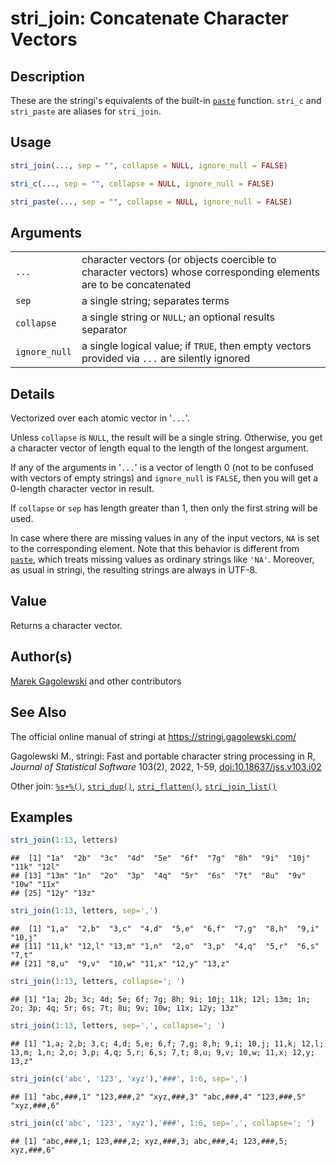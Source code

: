 # stri_join: Concatenate Character Vectors

## Description

These are the <span class="pkg">stringi</span>\'s equivalents of the built-in [`paste`](https://stat.ethz.ch/R-manual/R-devel/library/base/html/paste.html) function. `stri_c` and `stri_paste` are aliases for `stri_join`.

## Usage

``` r
stri_join(..., sep = "", collapse = NULL, ignore_null = FALSE)

stri_c(..., sep = "", collapse = NULL, ignore_null = FALSE)

stri_paste(..., sep = "", collapse = NULL, ignore_null = FALSE)
```

## Arguments

|               |                                                                                                                   |
|---------------|-------------------------------------------------------------------------------------------------------------------|
| `...`         | character vectors (or objects coercible to character vectors) whose corresponding elements are to be concatenated |
| `sep`         | a single string; separates terms                                                                                  |
| `collapse`    | a single string or `NULL`; an optional results separator                                                          |
| `ignore_null` | a single logical value; if `TRUE`, then empty vectors provided via `...` are silently ignored                     |

## Details

Vectorized over each atomic vector in \'`...`\'.

Unless `collapse` is `NULL`, the result will be a single string. Otherwise, you get a character vector of length equal to the length of the longest argument.

If any of the arguments in \'`...`\' is a vector of length 0 (not to be confused with vectors of empty strings) and `ignore_null` is `FALSE`, then you will get a 0-length character vector in result.

If `collapse` or `sep` has length greater than 1, then only the first string will be used.

In case where there are missing values in any of the input vectors, `NA` is set to the corresponding element. Note that this behavior is different from [`paste`](https://stat.ethz.ch/R-manual/R-devel/library/base/html/paste.html), which treats missing values as ordinary strings like `'NA'`. Moreover, as usual in <span class="pkg">stringi</span>, the resulting strings are always in UTF-8.

## Value

Returns a character vector.

## Author(s)

[Marek Gagolewski](https://www.gagolewski.com/) and other contributors

## See Also

The official online manual of <span class="pkg">stringi</span> at <https://stringi.gagolewski.com/>

Gagolewski M., <span class="pkg">stringi</span>: Fast and portable character string processing in R, *Journal of Statistical Software* 103(2), 2022, 1-59, [doi:10.18637/jss.v103.i02](https://doi.org/10.18637/jss.v103.i02)

Other join: [`%s+%()`](+25s+2B+25.md), [`stri_dup()`](stri_dup.md), [`stri_flatten()`](stri_flatten.md), [`stri_join_list()`](stri_join_list.md)

## Examples




```r
stri_join(1:13, letters)
```

```
##  [1] "1a"  "2b"  "3c"  "4d"  "5e"  "6f"  "7g"  "8h"  "9i"  "10j" "11k" "12l"
## [13] "13m" "1n"  "2o"  "3p"  "4q"  "5r"  "6s"  "7t"  "8u"  "9v"  "10w" "11x"
## [25] "12y" "13z"
```

```r
stri_join(1:13, letters, sep=',')
```

```
##  [1] "1,a"  "2,b"  "3,c"  "4,d"  "5,e"  "6,f"  "7,g"  "8,h"  "9,i"  "10,j"
## [11] "11,k" "12,l" "13,m" "1,n"  "2,o"  "3,p"  "4,q"  "5,r"  "6,s"  "7,t" 
## [21] "8,u"  "9,v"  "10,w" "11,x" "12,y" "13,z"
```

```r
stri_join(1:13, letters, collapse='; ')
```

```
## [1] "1a; 2b; 3c; 4d; 5e; 6f; 7g; 8h; 9i; 10j; 11k; 12l; 13m; 1n; 2o; 3p; 4q; 5r; 6s; 7t; 8u; 9v; 10w; 11x; 12y; 13z"
```

```r
stri_join(1:13, letters, sep=',', collapse='; ')
```

```
## [1] "1,a; 2,b; 3,c; 4,d; 5,e; 6,f; 7,g; 8,h; 9,i; 10,j; 11,k; 12,l; 13,m; 1,n; 2,o; 3,p; 4,q; 5,r; 6,s; 7,t; 8,u; 9,v; 10,w; 11,x; 12,y; 13,z"
```

```r
stri_join(c('abc', '123', 'xyz'),'###', 1:6, sep=',')
```

```
## [1] "abc,###,1" "123,###,2" "xyz,###,3" "abc,###,4" "123,###,5" "xyz,###,6"
```

```r
stri_join(c('abc', '123', 'xyz'),'###', 1:6, sep=',', collapse='; ')
```

```
## [1] "abc,###,1; 123,###,2; xyz,###,3; abc,###,4; 123,###,5; xyz,###,6"
```

